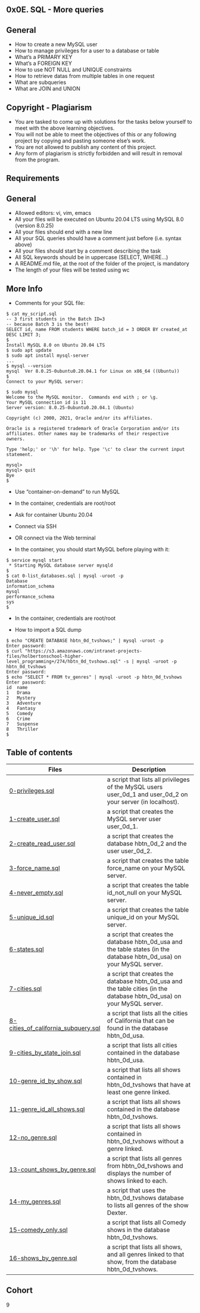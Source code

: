 ## 0x0E. SQL - More queries

## General
- How to create a new MySQL user
- How to manage privileges for a user to a database or table
- What’s a PRIMARY KEY
- What’s a FOREIGN KEY
- How to use NOT NULL and UNIQUE constraints
- How to retrieve datas from multiple tables in one request
- What are subqueries
- What are JOIN and UNION

## Copyright - Plagiarism
- You are tasked to come up with solutions for the tasks below yourself to meet with the above learning objectives.
- You will not be able to meet the objectives of this or any following project by copying and pasting someone else’s work.
- You are not allowed to publish any content of this project.
- Any form of plagiarism is strictly forbidden and will result in removal from the program.

## Requirements

## General
- Allowed editors: vi, vim, emacs
- All your files will be executed on Ubuntu 20.04 LTS using MySQL 8.0 (version 8.0.25)
- All your files should end with a new line
- All your SQL queries should have a comment just before (i.e. syntax above)
- All your files should start by a comment describing the task
- All SQL keywords should be in uppercase (SELECT, WHERE…)
- A README.md file, at the root of the folder of the project, is mandatory
- The length of your files will be tested using wc

## More Info
- Comments for your SQL file:
```
$ cat my_script.sql
-- 3 first students in the Batch ID=3
-- because Batch 3 is the best!
SELECT id, name FROM students WHERE batch_id = 3 ORDER BY created_at DESC LIMIT 3;
$
Install MySQL 8.0 on Ubuntu 20.04 LTS
$ sudo apt update
$ sudo apt install mysql-server
...
$ mysql --version
mysql  Ver 8.0.25-0ubuntu0.20.04.1 for Linux on x86_64 ((Ubuntu))
$
Connect to your MySQL server:

$ sudo mysql
Welcome to the MySQL monitor.  Commands end with ; or \g.
Your MySQL connection id is 11
Server version: 8.0.25-0ubuntu0.20.04.1 (Ubuntu)

Copyright (c) 2000, 2021, Oracle and/or its affiliates.

Oracle is a registered trademark of Oracle Corporation and/or its
affiliates. Other names may be trademarks of their respective
owners.

Type 'help;' or '\h' for help. Type '\c' to clear the current input statement.

mysql>
mysql> quit
Bye
$
```
- Use “container-on-demand” to run MySQL
- In the container, credentials are root/root

- Ask for container Ubuntu 20.04
- Connect via SSH
- OR connect via the Web terminal
- In the container, you should start MySQL before playing with it:
```
$ service mysql start                                                   
 * Starting MySQL database server mysqld 
$
$ cat 0-list_databases.sql | mysql -uroot -p                               
Database                                                                                   
information_schema                                                                         
mysql                                                                                      
performance_schema                                                                         
sys                      
$
```
- In the container, credentials are root/root

- How to import a SQL dump
```
$ echo "CREATE DATABASE hbtn_0d_tvshows;" | mysql -uroot -p
Enter password: 
$ curl "https://s3.amazonaws.com/intranet-projects-files/holbertonschool-higher-level_programming+/274/hbtn_0d_tvshows.sql" -s | mysql -uroot -p hbtn_0d_tvshows
Enter password: 
$ echo "SELECT * FROM tv_genres" | mysql -uroot -p hbtn_0d_tvshows
Enter password: 
id  name
1   Drama
2   Mystery
3   Adventure
4   Fantasy
5   Comedy
6   Crime
7   Suspense
8   Thriller
$
```

## Table of contents
Files | Description
------|------------
[0-privileges.sql](./0-privileges.sql) | a script that lists all privileges of the MySQL users user_0d_1 and user_0d_2 on your server (in localhost).
[1-create_user.sql](./1-create_user.sql) | a script that creates the MySQL server user user_0d_1.
[2-create_read_user.sql](./2-create_read_user.sql) | a script that creates the database hbtn_0d_2 and the user user_0d_2.
[3-force_name.sql](./3-force_name.sql) | a script that creates the table force_name on your MySQL server.
[4-never_empty.sql](./4-never_empty.sql) | a script that creates the table id_not_null on your MySQL server.
[5-unique_id.sql](./5-unique_id.sql) |  a script that creates the table unique_id on your MySQL server.
[6-states.sql](./6-states.sql) | a script that creates the database hbtn_0d_usa and the table states (in the database hbtn_0d_usa) on your MySQL server.
[7-cities.sql](./7-cities.sql) | a script that creates the database hbtn_0d_usa and the table cities (in the database hbtn_0d_usa) on your MySQL server.
[8-cities_of_california_subquery.sql](./8-cities_of_california_subquery.sql) | a script that lists all the cities of California that can be found in the database hbtn_0d_usa.
[9-cities_by_state_join.sql](./9-cities_by_state_join.sql) | a script that lists all cities contained in the database hbtn_0d_usa.
[10-genre_id_by_show.sql](./10-genre_id_by_show.sql) | a script that lists all shows contained in hbtn_0d_tvshows that have at least one genre linked.
[11-genre_id_all_shows.sql](./11-genre_id_all_shows.sql) | a script that lists all shows contained in the database hbtn_0d_tvshows.
[12-no_genre.sql](./12-no_genre.sql) | a script that lists all shows contained in hbtn_0d_tvshows without a genre linked.
[13-count_shows_by_genre.sql](./13-count_shows_by_genre.sql) |  a script that lists all genres from hbtn_0d_tvshows and displays the number of shows linked to each.
[14-my_genres.sql](./14-my_genres.sql) | a script that uses the hbtn_0d_tvshows database to lists all genres of the show Dexter.
[15-comedy_only.sql](./15-comedy_only.sql) | a script that lists all Comedy shows in the database hbtn_0d_tvshows.
[16-shows_by_genre.sql](./16-shows_by_genre.sql) |  a script that lists all shows, and all genres linked to that show, from the database hbtn_0d_tvshows.

## Cohort
9

